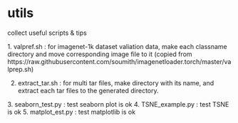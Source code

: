 # utils
collect useful scripts &amp; tips

<utils>
1. valpref.sh : for imagenet-1k dataset valiation data, make each classname directory and move corresponding image file to it
 (copied from https://raw.githubusercontent.com/soumith/imagenetloader.torch/master/valprep.sh)
 
2. extract_tar.sh : for multi tar files, make directory with its name, and extract each tar files to the generated directory.

<tool test>
3. seaborn_test.py : test seaborn  plot is ok
4. TSNE_example.py : test TSNE  is ok
5. matplot_est.py : test matplotlib is ok
    
